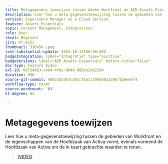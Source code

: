 ```yaml
---
title: Metagegevens toewijzen tussen Adobe Workfront en AEM Assets Essentials
description: Leer hoe u meta-gegevenstoewijzing tussen de gebieden van Workfront en de eigenschappen van de Hoofdzaak van Activa vormt, evenals vormend de Hoofdzaak van Activa om de in kaart gebrachte meta-gegevens te tonen.
version: Experience Manager as a Cloud Service
feature: Assets Essentials
topic: Content Management, Integrations
role: User
level: Beginner
jira: KT-8222
thumbnail: 336458.jpeg
last-substantial-update: 2022-10-13T00:00:00Z
badgeIntegration: label="Integratie" type="positive"
badgeVersions: label="AEM Assets Essentials" before-title="false"
doc-type: Feature Video
exl-id: 60724863-c464-4f6e-9b49-d882e2eb2294
duration: 990
source-git-commit: 48433a5367c281cf5a1c106b08a1306f1b0e8ef4
workflow-type: tm+mt
source-wordcount: '63'
ht-degree: 0%

---
```


# Metagegevens toewijzen

Leer hoe u meta-gegevenstoewijzing tussen de gebieden van Workfront en de eigenschappen van de Hoofdzaak van Activa vormt, evenals vormend de Hoofdzaak van Activa om de in kaart gebrachte waarden te tonen.

>[!VIDEO](https://video.tv.adobe.com/v/336458?quality=12&learn=on)
